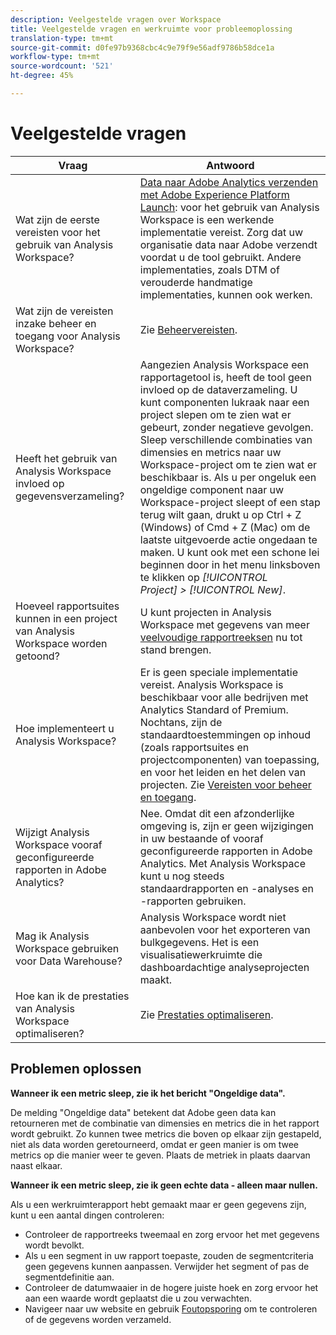 ```yaml
---
description: Veelgestelde vragen over Workspace
title: Veelgestelde vragen en werkruimte voor probleemoplossing
translation-type: tm+mt
source-git-commit: d0fe97b9368cbc4c9e79f9e56adf9786b58dce1a
workflow-type: tm+mt
source-wordcount: '521'
ht-degree: 45%

---
```



# Veelgestelde vragen

| Vraag | Antwoord |
|--- |--- |
| Wat zijn de eerste vereisten voor het gebruik van Analysis Workspace? | [Data naar Adobe Analytics verzenden met Adobe Experience Platform Launch](/help/implement/launch/validate-publish-prod.md): voor het gebruik van Analysis Workspace is een werkende implementatie vereist. Zorg dat uw organisatie data naar Adobe verzendt voordat u de tool gebruikt. Andere implementaties, zoals DTM of verouderde handmatige implementaties, kunnen ook werken. |
| Wat zijn de vereisten inzake beheer en toegang voor Analysis Workspace? | Zie [Beheervereisten](/help/analyze/analysis-workspace/workspace-faq/frequently-asked-questions-analysis-workspace.md). |
| Heeft het gebruik van Analysis Workspace invloed op gegevensverzameling? | Aangezien Analysis Workspace een rapportagetool is, heeft de tool geen invloed op de dataverzameling. U kunt componenten lukraak naar een project slepen om te zien wat er gebeurt, zonder negatieve gevolgen. Sleep verschillende combinaties van dimensies en metrics naar uw Workspace-project om te zien wat er beschikbaar is. Als u per ongeluk een ongeldige component naar uw Workspace-project sleept of een stap terug wilt gaan, drukt u op Ctrl + Z (Windows) of Cmd + Z (Mac) om de laatste uitgevoerde actie ongedaan te maken. U kunt ook met een schone lei beginnen door in het menu linksboven te klikken op *[!UICONTROL Project] > [!UICONTROL New]*. |
| Hoeveel rapportsuites kunnen in een project van Analysis Workspace worden getoond? | U kunt projecten in Analysis Workspace met gegevens van meer [veelvoudige rapportreeksen](https://docs.adobe.com/content/help/nl-NL/analytics/analyze/analysis-workspace/build-workspace-project/multiple-report-suites.html) nu tot stand brengen. |
| Hoe implementeert u Analysis Workspace? | Er is geen speciale implementatie vereist. Analysis Workspace is beschikbaar voor alle bedrijven met Analytics Standard of Premium. Nochtans, zijn de standaardtoestemmingen op inhoud (zoals rapportsuites en projectcomponenten) van toepassing, en voor het leiden en het delen van projecten. Zie [Vereisten voor beheer en toegang](/help/analyze/analysis-workspace/workspace-faq/frequently-asked-questions-analysis-workspace.md). |
| Wijzigt Analysis Workspace vooraf geconfigureerde rapporten in Adobe Analytics? | Nee. Omdat dit een afzonderlijke omgeving is, zijn er geen wijzigingen in uw bestaande of vooraf geconfigureerde rapporten in Adobe Analytics. Met Analysis Workspace kunt u nog steeds standaardrapporten en -analyses en -rapporten gebruiken. |
| Mag ik Analysis Workspace gebruiken voor Data Warehouse? | Analysis Workspace wordt niet aanbevolen voor het exporteren van bulkgegevens. Het is een visualisatiewerkruimte die dashboardachtige analyseprojecten maakt. |
| Hoe kan ik de prestaties van Analysis Workspace optimaliseren? | Zie [Prestaties optimaliseren](/help/analyze/analysis-workspace/workspace-faq/optimizing-performance.md). |

## Problemen oplossen

**Wanneer ik een metric sleep, zie ik het bericht &quot;Ongeldige data&quot;.**

De melding &quot;Ongeldige data&quot; betekent dat Adobe geen data kan retourneren met de combinatie van dimensies en metrics die in het rapport wordt gebruikt. Zo kunnen twee metrics die boven op elkaar zijn gestapeld, niet als data worden geretourneerd, omdat er geen manier is om twee metrics op die manier weer te geven. Plaats de metriek in plaats daarvan naast elkaar.

**Wanneer ik een metric sleep, zie ik geen echte data - alleen maar nullen.**

Als u een werkruimterapport hebt gemaakt maar er geen gegevens zijn, kunt u een aantal dingen controleren:

* Controleer de rapportreeks tweemaal en zorg ervoor het met gegevens wordt bevolkt.
* Als u een segment in uw rapport toepaste, zouden de segmentcriteria geen gegevens kunnen aanpassen. Verwijder het segment of pas de segmentdefinitie aan.
* Controleer de datumwaaier in de hogere juiste hoek en zorg ervoor het aan een waarde wordt geplaatst die u zou verwachten.
* Navigeer naar uw website en gebruik [Foutopsporing](https://docs.adobe.com/content/help/en/debugger/using/experience-cloud-debugger.html) om te controleren of de gegevens worden verzameld.